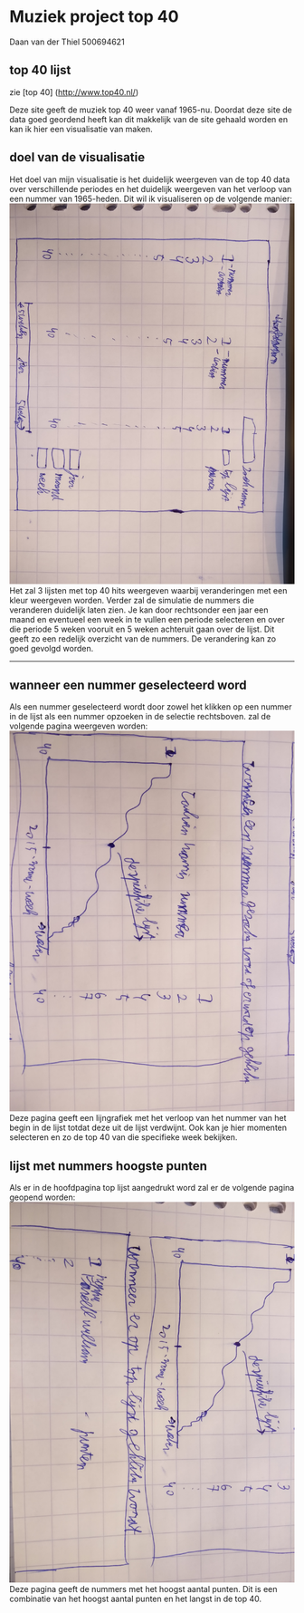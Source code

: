 # Muziek project top 40
Daan van der Thiel
500694621


## top 40 lijst
zie [top 40]
(http://www.top40.nl/)

 Deze site geeft de muziek top 40 weer vanaf 1965-nu. Doordat deze site de data goed geordend heeft kan dit makkelijk van de site gehaald worden en kan ik hier een visualisatie van maken.


## doel van de visualisatie
Het doel van mijn visualisatie is het duidelijk weergeven van de top 40 data over verschillende periodes en het duidelijk weergeven van het verloop van een nummer van 1965-heden. Dit wil ik visualiseren op de volgende manier:
![](doc/hoofd.jpg)
Het zal 3 lijsten met top 40 hits weergeven waarbij veranderingen met een kleur weergeven worden. Verder zal de simulatie de nummers die veranderen duidelijk laten zien. Je kan door rechtsonder een jaar een maand en eventueel een week in te vullen een periode selecteren en over die periode 5 weken vooruit en 5 weken achteruit gaan over de lijst. Dit geeft zo een redelijk overzicht van de nummers. De verandering kan zo goed gevolgd worden.

----
## wanneer een nummer geselecteerd word
Als een nummer geselecteerd wordt door zowel het klikken op een nummer in de lijst als een nummer opzoeken in de selectie rechtsboven. zal de volgende pagina weergeven worden:
![](doc/nummerGeselecteerd.jpg)
Deze pagina geeft een lijngrafiek met het verloop van het nummer van het begin in de lijst totdat deze uit de lijst verdwijnt. Ook kan je hier momenten selecteren en zo de top 40 van die specifieke week bekijken.


## lijst met nummers hoogste punten 
Als er in de hoofdpagina top lijst aangedrukt word zal er de volgende pagina geopend worden:
![](doc/topLijst.jpg)
Deze pagina geeft de nummers met het hoogst aantal punten. Dit is een combinatie van het hoogst aantal punten en het langst in de top 40. 
